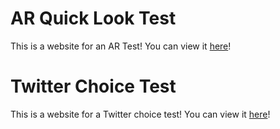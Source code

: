 # AR Quick Look Test
This is a website for an AR Test! You can view it [here](test.html)!

# Twitter Choice Test
This is a website for a Twitter choice test! You can view it [here](/convo/index.html)!
